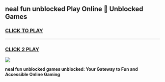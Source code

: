 
## neal fun unblocked Play Online 👋 Unblocked Games
<h3>
<a href="https://premium.freeplayer.one?title=neal_fun_unblocked&ref=19F">CLICK TO PLAY</a></h3>
<hr>

<h3>
<a href="https://premium.freeplayer.one?title=neal_fun_unblocked&ref=19F">CLICK 2 PLAY</a>
  
</h3>

<a href="https://premium.freeplayer.one?title=neal_fun_unblocked&ref=19F"><img src="https://clearcache.store/games.png"></a>


**neal fun unblocked games unblocked: Your Gateway to Fun and Accessible Online Gaming**
